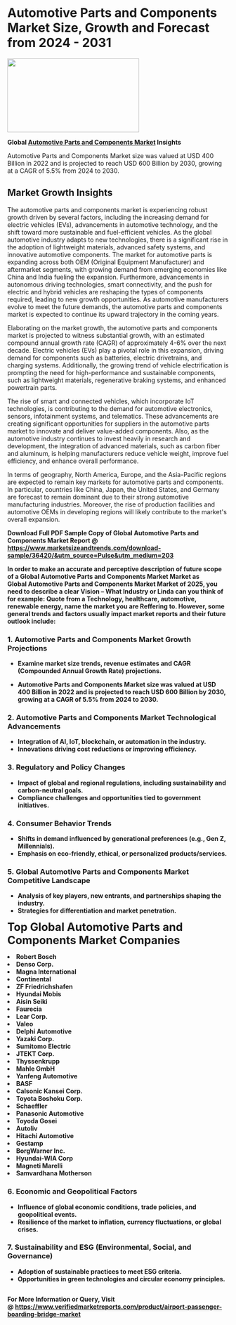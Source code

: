 <H1>Automotive Parts and Components Market Size, Growth and Forecast from 2024 - 2031</H1><img class="aligncenter size-medium wp-image-584254" src="https://thirdeyenews.in/wp-content/uploads/2024/09/Global-Market-Research-300x168.jpeg" alt="" width="300" height="168" /><p><strong>Global&nbsp;<a href="https://www.marketsizeandtrends.com/download-sample/36420/&amp;utm_source=Pulse&amp;utm_medium=203">Automotive Parts and Components Market</a> Insights</strong></p><p>Automotive Parts and Components Market size was valued at USD 400 Billion in 2022 and is projected to reach USD 600 Billion by 2030, growing at a CAGR of 5.5% from 2024 to 2030.</p><p><h2>Market Growth Insights</h2> <p>The automotive parts and components market is experiencing robust growth driven by several factors, including the increasing demand for electric vehicles (EVs), advancements in automotive technology, and the shift toward more sustainable and fuel-efficient vehicles. As the global automotive industry adapts to new technologies, there is a significant rise in the adoption of lightweight materials, advanced safety systems, and innovative automotive components. The market for automotive parts is expanding across both OEM (Original Equipment Manufacturer) and aftermarket segments, with growing demand from emerging economies like China and India fueling the expansion. Furthermore, advancements in autonomous driving technologies, smart connectivity, and the push for electric and hybrid vehicles are reshaping the types of components required, leading to new growth opportunities. As automotive manufacturers evolve to meet the future demands, the automotive parts and components market is expected to continue its upward trajectory in the coming years.</p> <p><strong></strong></p> <p>Elaborating on the market growth, the automotive parts and components market is projected to witness substantial growth, with an estimated compound annual growth rate (CAGR) of approximately 4-6% over the next decade. Electric vehicles (EVs) play a pivotal role in this expansion, driving demand for components such as batteries, electric drivetrains, and charging systems. Additionally, the growing trend of vehicle electrification is prompting the need for high-performance and sustainable components, such as lightweight materials, regenerative braking systems, and enhanced powertrain parts.</p> <p>The rise of smart and connected vehicles, which incorporate IoT technologies, is contributing to the demand for automotive electronics, sensors, infotainment systems, and telematics. These advancements are creating significant opportunities for suppliers in the automotive parts market to innovate and deliver value-added components. Also, as the automotive industry continues to invest heavily in research and development, the integration of advanced materials, such as carbon fiber and aluminum, is helping manufacturers reduce vehicle weight, improve fuel efficiency, and enhance overall performance.</p> <p>In terms of geography, North America, Europe, and the Asia-Pacific regions are expected to remain key markets for automotive parts and components. In particular, countries like China, Japan, the United States, and Germany are forecast to remain dominant due to their strong automotive manufacturing industries. Moreover, the rise of production facilities and automotive OEMs in developing regions will likely contribute to the market's overall expansion.</p> <p><strong></p><p><span class=""><strong>Download Full PDF Sample Copy of Global Automotive Parts and Components Market Report</strong> @ <a href="https://www.marketsizeandtrends.com/download-sample/36420/&amp;utm_source=Pulse&amp;utm_medium=203" target="_blank">https://www.marketsizeandtrends.com/download-sample/36420/&amp;utm_source=Pulse&amp;utm_medium=203</a></span></p><p>In order to make an accurate and perceptive description of future scope of a Global&nbsp;Automotive Parts and Components Market Market as Global&nbsp;Automotive Parts and Components Market Market of 2025, you need to describe a clear Vision &ndash; What Industry or Linda can you think of for example: Quote from a Technology, healthcare, automotive, renewable energy, name the market you are Reffering to. However, some general trends and factors usually impact market reports and their future outlook include:</p><h3>1.&nbsp;<strong>Automotive Parts and Components Market Growth Projections</strong></h3><ul><li>Examine market size trends, revenue estimates and CAGR (Compounded Annual Growth Rate) projections.</li><li><p>Automotive Parts and Components Market size was valued at USD 400 Billion in 2022 and is projected to reach USD 600 Billion by 2030, growing at a CAGR of 5.5% from 2024 to 2030.</p></li></ul><h3>2.&nbsp;<strong>Automotive Parts and Components Market Technological Advancements</strong></h3><ul><li>Integration of AI, IoT, blockchain, or automation in the industry.</li><li>Innovations driving cost reductions or improving efficiency.</li></ul><h3>3.&nbsp;<strong>Regulatory and Policy Changes</strong></h3><ul><li>Impact of global and regional regulations, including sustainability and carbon-neutral goals.</li><li>Compliance challenges and opportunities tied to government initiatives.</li></ul><h3>4.&nbsp;<strong>Consumer Behavior Trends</strong></h3><ul><li>Shifts in demand influenced by generational preferences (e.g., Gen Z, Millennials).</li><li>Emphasis on eco-friendly, ethical, or personalized products/services.</li></ul><h3>5.&nbsp;<strong>Global Automotive Parts and Components Market Competitive Landscape</strong></h3><ul><li>Analysis of key players, new entrants, and partnerships shaping the industry.</li><li>Strategies for differentiation and market penetration.</li></ul><p data-pm-slice="1 1 []"><span style="color: inherit; font-family: inherit; font-size: 25px;">Top Global Automotive Parts and Components Market Companies</span></p><div class="" data-test-id=""><p><li>Robert Bosch</li><li> Denso Corp.</li><li> Magna International</li><li> Continental</li><li> ZF Friedrichshafen</li><li> Hyundai Mobis</li><li> Aisin Seiki</li><li> Faurecia</li><li> Lear Corp.</li><li> Valeo</li><li> Delphi Automotive</li><li> Yazaki Corp.</li><li> Sumitomo Electric</li><li> JTEKT Corp.</li><li> Thyssenkrupp</li><li> Mahle GmbH</li><li> Yanfeng Automotive</li><li> BASF</li><li> Calsonic Kansei Corp.</li><li> Toyota Boshoku Corp.</li><li> Schaeffler</li><li> Panasonic Automotive</li><li> Toyoda Gosei</li><li> Autoliv</li><li> Hitachi Automotive</li><li> Gestamp</li><li> BorgWarner Inc.</li><li> Hyundai-WIA Corp</li><li> Magneti Marelli</li><li> Samvardhana Motherson</li></p></div><h3>6.&nbsp;<strong>Economic and Geopolitical Factors</strong></h3><ul><li>Influence of global economic conditions, trade policies, and geopolitical events.</li><li>Resilience of the market to inflation, currency fluctuations, or global crises.</li></ul><h3>7.&nbsp;<strong>Sustainability and ESG (Environmental, Social, and Governance)</strong></h3><ul><li>Adoption of sustainable practices to meet ESG criteria.</li><li>Opportunities in green technologies and circular economy principles.</li></ul><h2><strong style="font-size: 14px;">For More Information or Query, Visit @&nbsp;</strong><a style="background-color: #ffffff; font-size: 14px;" href="https://www.marketsizeandtrends.com/report/automotive-parts-and-components-market/" target="_blank">https://www.verifiedmarketreports.com/product/airport-passenger-boarding-bridge-market</a></h2>
